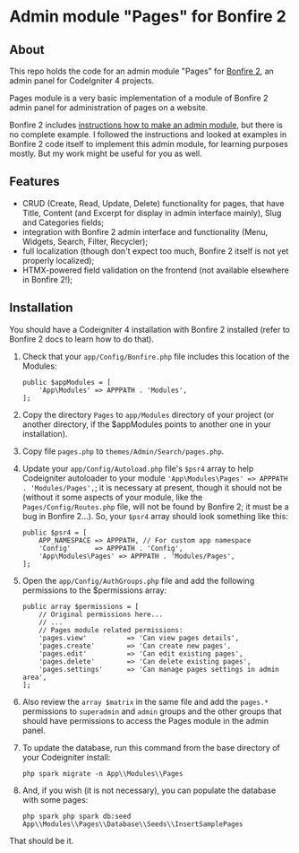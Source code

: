 # Admin module "Pages" for Bonfire 2

## About

This repo holds the code for an admin module "Pages" for [Bonfire 2](https://github.com/lonnieezell/Bonfire2), an admin panel for CodeIgniter 4 projects.

Pages module is a very basic implementation of a module of Bonfire 2 admin panel for administration of pages on a website. 

Bonfire 2 includes [instructions how to make an admin module](https://github.com/lonnieezell/Bonfire2/blob/develop/docs/building_admin_modules/index.md), but there is no complete example. I followed the instructions and looked at examples in Bonfire 2 code itself to implement this admin module, for learning purposes mostly. But my work might be useful for you as well.

## Features

- CRUD (Create, Read, Update, Delete) functionality for pages, that have Title, Content (and Excerpt for display in admin interface mainly), Slug and Categories fields;
- integration with Bonfire 2 admin interface and functionality (Menu, Widgets, Search, Filter, Recycler);
- full localization (though don't expect too much, Bonfire 2 itself is not yet properly localized);
- HTMX-powered field validation on the frontend (not available elsewhere in Bonfire 2!);

## Installation

You should have a Codeigniter 4 installation with  Bonfire 2 installed (refer to Bonfire 2 docs to learn how to do that). 

1. Check that your `app/Config/Bonfire.php` file includes this location of the Modules: 

    ```
    public $appModules = [
        'App\Modules' => APPPATH . 'Modules',
    ];
    ```

2. Copy the directory `Pages` to `app/Modules` directory of your project (or another directory, if the $appModules points to another one in your installation). 

3. Copy file `pages.php` to `themes/Admin/Search/pages.php`.

4. Update your `app/Config/Autoload.php` file's `$psr4` array to help Codeigniter autoloader to your module `'App\Modules\Pages' => APPPATH . 'Modules/Pages',`; it is necessary at present, though it should not be (without it some aspects of your module, like the `Pages/Config/Routes.php` file, will not be found by Bonfire 2; it must be a bug in Bonfire 2...). So, your `$psr4` array should look something like this:

    ```
    public $psr4 = [
        APP_NAMESPACE => APPPATH, // For custom app namespace
        'Config'      => APPPATH . 'Config',
        'App\Modules\Pages' => APPPATH . 'Modules/Pages',
    ];
    ```

5. Open the `app/Config/AuthGroups.php` file and add the following permissions to the $permissions array:

    ```
    public array $permissions = [
        // Original permissions here...
        // ...
        // Pages module related permissions: 
        'pages.view'          => 'Can view pages details',
        'pages.create'        => 'Can create new pages',
        'pages.edit'          => 'Can edit existing pages',
        'pages.delete'        => 'Can delete existing pages',
        'pages.settings'      => 'Can manage pages settings in admin area',
    ];
    ```

6. Also review the `array $matrix` in the same file and add the `pages.*` permissions to `superadmin` and `admin` groups and the other groups that should have permissions to access the Pages module in the admin panel. 

7. To update the database, run this command from the base directory of your Codeigniter install: 

    `php spark migrate -n App\\Modules\\Pages`

8. And, if you wish (it is not necessary), you can populate the database with some pages: 

    `php spark php spark db:seed App\\Modules\\Pages\\Database\\Seeds\\InsertSamplePages`

That should be it. 
